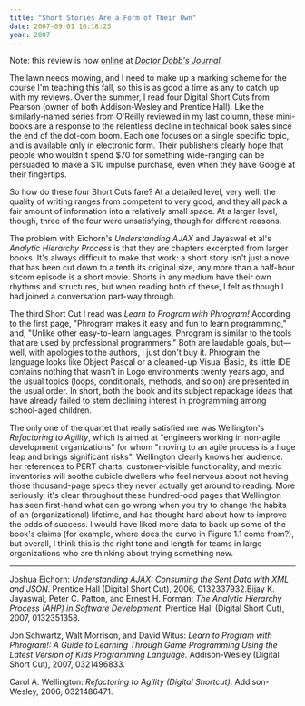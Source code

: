 ```yaml
---
title: "Short Stories Are a Form of Their Own"
date: 2007-09-01 16:18:23
year: 2007
---
```

Note: this review is now <a href="http://www.ddj.com/architect/201803936">online</a> at <a href="http://www.ddj.com"><em>Doctor Dobb's Journal</em></a>.

The lawn needs mowing, and I need to make up a marking scheme for the course I'm teaching this fall, so this is as good a time as any to catch up with my reviews.  Over the summer, I read four Digital Short Cuts from Pearson (owner of both Addison-Wesley and Prentice Hall). Like the similarly-named series from O'Reilly reviewed in my last column, these mini-books are a response to the relentless decline in technical book sales since the end of the dot-com boom.  Each one focuses on a single specific topic, and is available only in electronic form.  Their publishers clearly hope that people who wouldn't spend $70 for something wide-ranging can be persuaded to make a $10 impulse purchase, even when they have Google at their fingertips.

So how do these four Short Cuts fare?  At a detailed level, very well: the quality of writing ranges from competent to very good, and they all pack a fair amount of information into a relatively small space.  At a larger level, though, three of the four were unsatisfying, though for different reasons.

The problem with Eichorn's <cite>Understanding AJAX</cite> and Jayaswal et al's <cite>Analytic Hierarchy Process</cite> is that they are chapters excerpted from larger books.  It's always difficult to make that work: a short story isn't just a novel that has been cut down to a tenth its original size, any more than a half-hour sitcom episode is a short movie.  Shorts in any medium have their own rhythms and structures, but when reading both of these, I felt as though I had joined a conversation part-way through.

The third Short Cut I read was <cite>Learn to Program with Phrogram!</cite> According to the first page, "Phrogram makes it easy and fun to learn programming," and, "Unlike other easy-to-learn languages, Phrogram is similar to the tools that are used by professional programmers."  Both are laudable goals, but—well, with apologies to the authors, I just don't buy it.  Phrogram the language looks like Object Pascal or a cleaned-up Visual Basic, its little IDE contains nothing that wasn't in Logo environments twenty years ago, and the usual topics (loops, conditionals, methods, and so on) are presented in the usual order.  In short, both the book and its subject repackage ideas that have already failed to stem declining interest in programming among school-aged children.

The only one of the quartet that really satisfied me was Wellington's <cite>Refactoring to Agility</cite>, which is aimed at "engineers working in non-agile development organizations" for whom "moving to an agile process is a huge leap and brings significant risks".  Wellington clearly knows her audience: her references to PERT charts, customer-visible functionality, and metric inventories will soothe cubicle dwellers who feel nervous about not having those thousand-page specs they never actually get around to reading.  More seriously, it's clear throughout these hundred-odd pages that Wellington has seen first-hand what can go wrong when you try to change the habits of an (organizational) lifetime, and has thought hard about how to improve the odds of success.  I would have liked more data to back up some of the book's claims (for example, where does the curve in Figure 1.1 come from?), but overall, I think this is the right tone and length for teams in large organizations who are thinking about trying something new.

<hr />Joshua Eichorn: <cite>Understanding AJAX: Consuming the Sent Data with XML and JSON</cite>.  Prentice Hall (Digital Short Cut), 2006, 0132337932.Bijay K. Jayaswal, Peter C. Patton, and Ernest H. Forman: <cite>The Analytic Hierarchy Process (AHP) in Software Development</cite>. Prentice Hall (Digital Short Cut), 2007, 0132351358.

Jon Schwartz, Walt Morrison, and David Witus: <cite>Learn to Program with Phrogram!: A Guide to Learning Through Game Programming Using the Latest Version of Kids Programming Language</cite>. Addison-Wesley (Digital Short Cut), 2007, 0321496833.

Carol A. Wellington: <cite>Refactoring to Agility (Digital Shortcut)</cite>.  Addison-Wesley, 2006, 0321486471.
